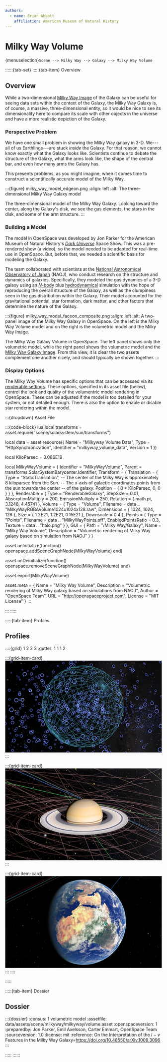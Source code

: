 ```yaml
---
authors:
  - name: Brian Abbott
    affiliation: American Museum of Natural History
---
```



# Milky Way Volume

{menuselection}`Scene --> Milky Way --> Galaxy --> Milky Way Volume`


::::::{tab-set}
:::::{tab-item} Overview

## Overview

While a two-dimensional [Milky Way Image](../milky-way-image/index) of the Galaxy can be useful for seeing data sets within the context of the Galaxy, the Milky Way Galaxy is, of course, a massive, three-dimensional entity, so it would be nice to see its dimensionality here to compare its scale with other objects in the universe and have a more realistic depiction of the Galaxy.


### Perspective Problem

We have one small problem in showing the Milky Way galaxy in 3-D. We---all of us Earthlings---are stuck _inside_ the Galaxy. For that reason, we cannot know exactly what the Galaxy looks like. Scientists continue to debate the structure of the Galaxy, what the arms look like, the shape of the central bar, and even how many arms the Galaxy has.

This presents problems, as you might imagine, when it comes time to construct a scientifically accurate model of the Milky Way.


:::{figure} milky_way_model_edgeon.png
:align: left
:alt: The three-dimensional Milky Way Galaxy model

The three-dimensional model of the Milky Way Galaxy. Looking toward the center, along the Galaxy's disk, we see the gas elements, the stars in the disk, and some of the arm structure.
:::


### Building a Model

The model in OpenSpace was developed by Jon Parker for the American Museum of Natural History's [_Dark Universe_](https://www.amnh.org/global-business-development/planetarium-content/dark-universe) Space Show. This was a pre-rendered show (a video), so the model needed to be adapted for real-time use in OpenSpace. But, before that, we needed a scientific basis for modeling the Galaxy.

The team collaborated with scientists at the [National Astronomical Observatory of Japan](https://www.nao.ac.jp/en/) (NAOJ), who conduct research on the structure and dynamics of galaxies. Specifically, they modeled the gas dynamics of a 3-D galaxy using an [_N_-body](https://en.wikipedia.org/wiki/N-body_simulation#Direct_gravitational_N-body_simulations) plus [hydrodynamical](https://en.wikipedia.org/wiki/Fluid_dynamics) simulation with the hope of reproducing the overall structure of the Galaxy, as well as the clumpiness seen in the gas distribution within the Galaxy. Their model accounted for the gravitational potential, star formation, dark matter, and other factors that determine the nature of the Galaxy.



:::{figure} milky_way_model_faceon_composite.png
:align: left
:alt: A two-panel image of the Milky Way Galaxy in OpenSpace. On the left is the Milky Way Volume model and on the right is the volumetric model and the Milky Way Image. 

The Milky Way Galaxy Volume in OpenSpace. The left panel shows only the volumetric model, while the right panel shows the volumetric model and the [Milky Way Galaxy Image](../milky-way-image/index). From this view, it is clear the two assets complement one another nicely, and should typically be shown together.
:::


### Display Options

The Milky Way Volume has specific options that can be accessed via its [renderable settings](/reference/asset-components/RenderableGalaxy). These options, specified in its asset file (below), control the look and quality of the volumentric model rendering in OpenSpace. These can be adjusted if the model is too detailed for your system, or not detailed enough. There is also the option to enable or disable star rendering within the model.

:::{dropdown} Asset File

:::{code-block} lua
local transforms = asset.require("scene/solarsystem/sun/transforms")



local data = asset.resource({
  Name = "Milkyway Volume Data",
  Type = "HttpSynchronization",
  Identifier = "milkyway_volume_data",
  Version = 1
})


local KiloParsec = 3.086E19

local MilkyWayVolume = {
  Identifier = "MilkyWayVolume",
  Parent = transforms.SolarSystemBarycenter.Identifier,
  Transform = {
    Translation = {
      Type = "StaticTranslation",
      -- The center of the Milky Way is approximately 8 kiloparsec from the Sun.
      -- The x-axis of galactic coordinates points from the sun towards the center
      -- of the galaxy.
      Position = { 8 * KiloParsec, 0, 0 }
    }
  },
  Renderable = {
    Type = "RenderableGalaxy",
    StepSize = 0.01,
    AbsorptionMultiply = 200,
    EmissionMultiply = 250,
    Rotation = { math.pi, 3.1248, 4.45741 },
    Volume = {
      Type = "Volume",
      Filename = data .. "MilkyWayRGBAVolume1024x1024x128.raw",
      Dimensions = { 1024, 1024, 128 },
      Size = { 1.2E21, 1.2E21, 0.15E21 },
      Downscale = 0.4
    },
    Points = {
      Type = "Points",
      Filename = data .. "MilkyWayPoints.off",
      EnabledPointsRatio = 0.3,
      Texture = data .. "halo.png"
    }
  },
  GUI = {
    Path = "/Milky Way/Galaxy",
    Name = "Milky Way Volume",
    Description = "Volumetric rendering of Milky Way galaxy based on simulation from NAOJ"
  }
}


asset.onInitialize(function()
  openspace.addSceneGraphNode(MilkyWayVolume)
end)

asset.onDeinitialize(function()
  openspace.removeSceneGraphNode(MilkyWayVolume)
end)

asset.export(MilkyWayVolume)



asset.meta = {
  Name = "Milky Way Volume",
  Description = "Volumetric rendering of Milky Way galaxy based on simulations from NAOJ",
  Author = "OpenSpace Team",
  URL = "http://openspaceproject.com",
  License = "MIT License"
}
:::

:::
:::::


:::::{tab-item} Profiles

## Profiles

::::{grid} 1 2 2 3
:gutter: 1 1 1 2

:::{grid-item-card} [](/profiles/default/index)
[![default profile](/profiles/default/profile_default_icon.png)](/profiles/default/index)
:::


:::{grid-item-card} [](/profiles/default-full/index)
[![default-full profile](/profiles/default-full/profile_default_full_icon.png)](/profiles/default-full/index)
:::


:::{grid-item-card} [](/profiles/offline/index)
[![offline profile](/profiles/offline/profile_offline_icon.png)](/profiles/offline/index)
:::
::::

:::::


:::::{tab-item} Dossier

## Dossier

:::{dossier}
:census: 1 volumetric model
:assetfile: data/assets/scene/milkyway/milkyway/volume.asset
:openspaceversion: 1
:preparedby: Jon Parker, Emil Axelsson, Carter Emmart, OpenSpace Team
:sourceversion: 1.0
:license: mit
:reference: On the Interpretation of the _l_ − _v_ Features in the Milky Way Galaxy=https://doi.org/10.48550/arXiv.1009.3096
:::

:::::
::::::
